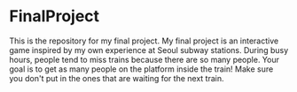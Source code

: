 # FinalProject

This is the repository for my final project.
My final project is an interactive game inspired by my own experience at Seoul subway stations.
During busy hours, people tend to miss trains because there are so many people.
Your goal is to get as many people on the platform inside the train!
Make sure you don't put in the ones that are waiting for the next train.

  
